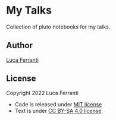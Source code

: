 # My Talks

Collection of pluto notebooks for my talks.

## Author

[Luca Ferranti](https://lucaferranti.github.io)

## License

Copyright 2022 Luca Ferranti

- Code is released under [MIT license](LICENSE)
- Text is under [CC BY-SA 4.0 license](https://creativecommons.org/licenses/by-sa/4.0/)